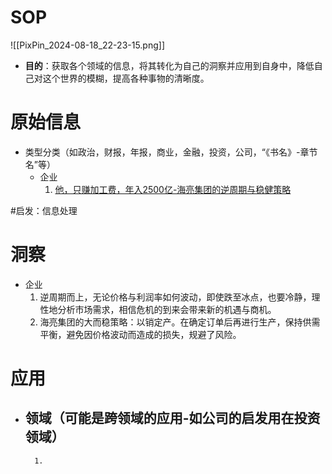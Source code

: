 # SOP

![[PixPin_2024-08-18_22-23-15.png]]

- **目的**：获取各个领域的信息，将其转化为自己的洞察并应用到自身中，降低自己对这个世界的模糊，提高各种事物的清晰度。

# 原始信息

- 类型分类（如政治，财报，年报，商业，金融，投资，公司，“《书名》-章节名”等）
	- 企业
		1. [他，只赚加工费，年入2500亿-海亮集团的逆周期与稳健策略](https://www.36kr.com/p/2932880504937092)

#启发：信息处理
# 洞察

- 企业
	1. 逆周期而上，无论价格与利润率如何波动，即使跌至冰点，也要冷静，理性地分析市场需求，相信危机的到来会带来新的机遇与商机。
	2. 海亮集团的大而稳策略：以销定产。在确定订单后再进行生产，保持供需平衡，避免因价格波动而造成的损失，规避了风险。

# 应用

- 领域（可能是跨领域的应用-如公司的启发用在投资领域）
	- 
		1. 

